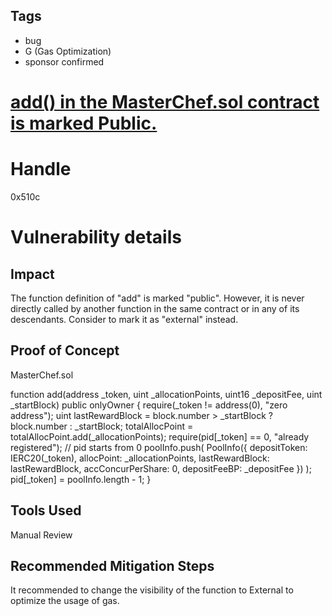 ## Tags

- bug
- G (Gas Optimization)
- sponsor confirmed

# [add() in the MasterChef.sol contract is marked Public.](https://github.com/code-423n4/2022-02-concur-findings/issues/40) 

# Handle

0x510c


# Vulnerability details

## Impact
The function definition of "add" is marked "public". However, it is never directly called by another function in the same contract or in any of its descendants. Consider to mark it as
"external" instead.

## Proof of Concept

MasterChef.sol

function add(address _token, uint _allocationPoints, uint16 _depositFee, uint _startBlock) public onlyOwner {
        require(_token != address(0), "zero address");
        uint lastRewardBlock = block.number > _startBlock ? block.number : _startBlock;
        totalAllocPoint = totalAllocPoint.add(_allocationPoints);
        require(pid[_token] == 0, "already registered"); // pid starts from 0
        poolInfo.push(
            PoolInfo({
                depositToken: IERC20(_token),
                allocPoint: _allocationPoints,
                lastRewardBlock: lastRewardBlock,
                accConcurPerShare: 0,
                depositFeeBP: _depositFee
            })
        );
        pid[_token] = poolInfo.length - 1;
    }

## Tools Used
Manual Review

## Recommended Mitigation Steps
It recommended to change the visibility of the function to External to optimize the usage of gas.

